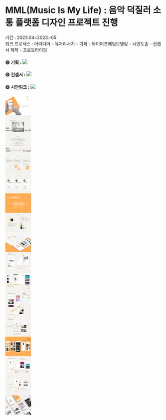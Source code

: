 # MML(Music Is My Life) : 음악 덕질러 소통 플랫폼 디자인 프로젝트 진행 <br>
기간 : 2023.04~2023.-05 <br>
워크 프로세스 : 아이디어 - 유저리서치 - 기획 - 와이어프레임모델링 - 시안도출 - 컨셉서 제작 - 프로토타이핑

#### 😄 기획 : <a href="_피그마_"><img src="https://img.shields.io/badge/블로그-beige??style=for-the-badge&logo=Storyblok&logoColor=09B3AF"/></a>
#### 😄 컨셉서 : <a href="_피그마_"><img src="https://img.shields.io/badge/블로그-beige??style=for-the-badge&logo=Storyblok&logoColor=09B3AF"/></a>
#### 😄 시안링크 : <a href="_피그마_"><img src="https://img.shields.io/badge/블로그-beige??style=for-the-badge&logo=Storyblok&logoColor=09B3AF"/></a>

![앱 프로젝트 : MML ](./images/MML_concept.png)
